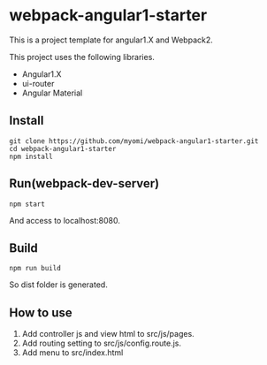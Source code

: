 # webpack-angular1-starter

This is a project template for angular1.X and Webpack2.

This project uses the following libraries.

- Angular1.X
- ui-router
- Angular Material

## Install

```
git clone https://github.com/myomi/webpack-angular1-starter.git
cd webpack-angular1-starter
npm install
```

## Run(webpack-dev-server)

```
npm start
```
And access to localhost:8080.

## Build

```
npm run build
```

So dist folder is generated.


## How to use

1. Add controller js and view html to src/js/pages.
2. Add routing setting to src/js/config.route.js.
3. Add menu to src/index.html